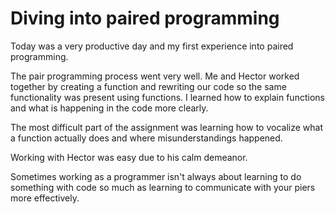# Diving into paired programming

Today was a very productive day and my first experience into paired programming.

The pair programming process went very well. Me and Hector worked together by creating a function and rewriting our code so the same functionality was present using functions.
I learned how to explain functions and what is happening in the code more clearly.

The most difficult part of the assignment was learning how to vocalize what a function actually does and where misunderstandings happened.

Working with Hector was easy due to his calm demeanor.

Sometimes working as a programmer isn't always about learning to do something with code so much as learning to communicate with your piers more effectively.

